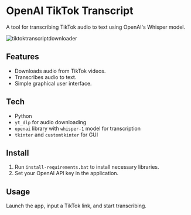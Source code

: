 # OpenAI TikTok Transcript

A tool for transcribing TikTok audio to text using OpenAI's Whisper model.

![tiktoktranscriptdownloader](https://github.com/Viumm/AI-TikTok-Transcript-Tool/assets/156192924/0ce14b1b-569d-4bc8-b5cc-e2f894fe2593)

## Features
- Downloads audio from TikTok videos.
- Transcribes audio to text.
- Simple graphical user interface.

## Tech
- Python
- `yt_dlp` for audio downloading
- `openai` library with `whisper-1` model for transcription
- `tkinter` and `customtkinter` for GUI

## Install
1. Run `install-requirements.bat` to install necessary libraries.
2. Set your OpenAI API key in the application.

## Usage
Launch the app, input a TikTok link, and start transcribing.
